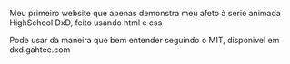 Meu primeiro website que apenas demonstra meu afeto à serie animada HighSchool DxD, feito usando html e css

Pode usar da maneira que bem entender seguindo o MIT, disponivel em dxd.gahtee.com
